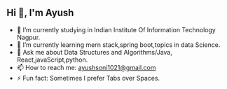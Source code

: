 ## Hi 👋, I'm Ayush

<!--
**ayushsoni02/ayushsoni02** is a ✨ _special_ ✨ repository because its `README.md` (this file) appears on your GitHub profile.

Here are some ideas to get you started:
- 👯 I’m looking to collaborate on 
- 🤔 I’m looking for help with ...
- 😄 Pronouns: ...
-->

- 🔭 I’m currently studying in Indian Institute Of Information Technology Nagpur.
- 🌱 I’m currently learning mern stack,spring boot,topics in data Science.
- 💬 Ask me about Data Structures and Algorithms/Java, React,javaScript,python.
- 📫 How to reach me: ayushsoni1021@gmail.com
- ⚡ Fun fact: Sometimes I prefer Tabs over Spaces.
